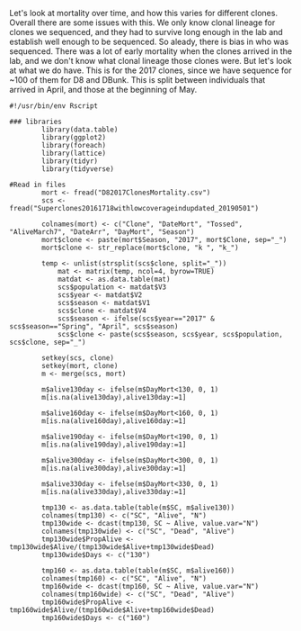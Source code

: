 Let's look at mortality over time, and how this varies for different clones. Overall there are some issues with this.
We only know clonal lineage for clones we sequenced, and they had to survive long enough in the lab and establish well enough to be sequenced.
So aleady, there is bias in who was sequenced. There was a lot of early mortality when the clones arrived in the lab, and we don't know what clonal lineage those clones were.
But let's look at what we do have. This is for the 2017 clones, since we have sequence for ~100 of them for D8 and DBunk.
This is split between individuals that arrived in April, and those at the beginning of May.
```
#!/usr/bin/env Rscript

### libraries
        library(data.table)
        library(ggplot2)
        library(foreach)
        library(lattice)
        library(tidyr)
        library(tidyverse)

#Read in files
        mort <- fread("D82017ClonesMortality.csv")
        scs <- fread("Superclones20161718withlowcoverageindupdated_20190501")
        
        colnames(mort) <- c("Clone", "DateMort", "Tossed", "AliveMarch7", "DateArr", "DayMort", "Season")
        mort$clone <- paste(mort$Season, "2017", mort$Clone, sep="_")
        mort$clone <- str_replace(mort$clone, "k ", "k_")

        temp <- unlist(strsplit(scs$clone, split="_"))
		    mat <- matrix(temp, ncol=4, byrow=TRUE)
		    matdat <- as.data.table(mat)
	    	scs$population <- matdat$V3
		    scs$year <- matdat$V2
		    scs$season <- matdat$V1
		    scs$clone <- matdat$V4
		    scs$season <- ifelse(scs$year=="2017" & scs$season=="Spring", "April", scs$season)
		    scs$clone <- paste(scs$season, scs$year, scs$population, scs$clone, sep="_")

        setkey(scs, clone)
        setkey(mort, clone)
        m <- merge(scs, mort)
               
        m$alive130day <- ifelse(m$DayMort<130, 0, 1)
        m[is.na(alive130day),alive130day:=1]
        
        m$alive160day <- ifelse(m$DayMort<160, 0, 1)
        m[is.na(alive160day),alive160day:=1]
        
        m$alive190day <- ifelse(m$DayMort<190, 0, 1)
        m[is.na(alive190day),alive190day:=1]
        
        m$alive300day <- ifelse(m$DayMort<300, 0, 1)
        m[is.na(alive300day),alive300day:=1]
        
        m$alive330day <- ifelse(m$DayMort<330, 0, 1)
        m[is.na(alive330day),alive330day:=1]
        
        tmp130 <- as.data.table(table(m$SC, m$alive130))
        colnames(tmp130) <- c("SC", "Alive", "N")
        tmp130wide <- dcast(tmp130, SC ~ Alive, value.var="N")
        colnames(tmp130wide) <- c("SC", "Dead", "Alive")
        tmp130wide$PropAlive <- tmp130wide$Alive/(tmp130wide$Alive+tmp130wide$Dead)
        tmp130wide$Days <- c("130")
 
        tmp160 <- as.data.table(table(m$SC, m$alive160))
        colnames(tmp160) <- c("SC", "Alive", "N")
        tmp160wide <- dcast(tmp160, SC ~ Alive, value.var="N")
        colnames(tmp160wide) <- c("SC", "Dead", "Alive")
        tmp160wide$PropAlive <- tmp160wide$Alive/(tmp160wide$Alive+tmp160wide$Dead)
        tmp160wide$Days <- c("160")
